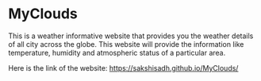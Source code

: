 # MyClouds
This is a weather informative website that provides you the weather details of all city across the globe. This website will provide the information 
like temperature, humidity and atmospheric status of a particular area.


Here is the link of the website:    https://sakshisadh.github.io/MyClouds/

